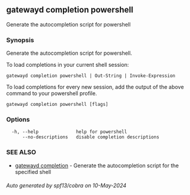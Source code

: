 ## gatewayd completion powershell

Generate the autocompletion script for powershell

### Synopsis

Generate the autocompletion script for powershell.

To load completions in your current shell session:

	gatewayd completion powershell | Out-String | Invoke-Expression

To load completions for every new session, add the output of the above command
to your powershell profile.


```
gatewayd completion powershell [flags]
```

### Options

```
  -h, --help              help for powershell
      --no-descriptions   disable completion descriptions
```

### SEE ALSO

* [gatewayd completion](gatewayd_completion.md)	 - Generate the autocompletion script for the specified shell

###### Auto generated by spf13/cobra on 10-May-2024
